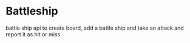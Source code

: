 # Battleship
battle ship api to create board, add a battle ship and take an attack and report it as hit or miss

